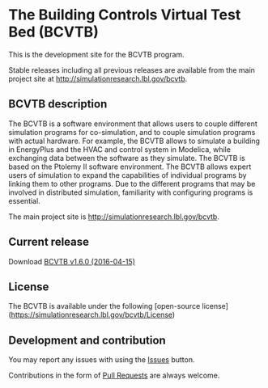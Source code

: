 # The Building Controls Virtual Test Bed (BCVTB)

This is the development site for the BCVTB program.

Stable releases including all previous releases are available from the main project site
at http://simulationresearch.lbl.gov/bcvtb.

## BCVTB description

The BCVTB is a software environment that allows users to couple different simulation programs for co-simulation, and to couple simulation programs with actual hardware. For example, the BCVTB allows to simulate a building in EnergyPlus and the HVAC and control system in Modelica, while exchanging data between the software as they simulate. The BCVTB is based on the Ptolemy II software environment. The BCVTB allows expert users of simulation to expand the capabilities of individual programs by linking them to other programs. Due to the different programs that may be involved in distributed simulation, familiarity with configuring programs is essential. 

The main project site is http://simulationresearch.lbl.gov/bcvtb.

## Current release

Download [BCVTB v1.6.0 (2016-04-15)](https://github.com/lbl-srg/bcvtb/releases/tag/v1.6.0)

## License

The BCVTB is available under the following [open-source license] (https://simulationresearch.lbl.gov/bcvtb/License)


## Development and contribution
You may report any issues with using the [Issues](https://github.com/lbl-srg/bcvtb/issues) button.

Contributions in the form of [Pull Requests](https://github.com/lbl-srg/bcvtb/pulls) are always welcome.

